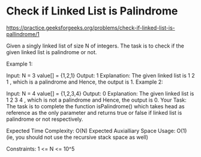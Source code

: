 # Check if Linked List is Palindrome


https://practice.geeksforgeeks.org/problems/check-if-linked-list-is-pallindrome/1


Given a singly linked list of size N of integers. The task is to check if the given linked list is palindrome or not.

Example 1:

Input:
N = 3
value[] = {1,2,1}
Output: 1
Explanation: The given linked list is
1 2 1 , which is a palindrome and
Hence, the output is 1.
Example 2:

Input:
N = 4
value[] = {1,2,3,4}
Output: 0
Explanation: The given linked list
is 1 2 3 4 , which is not a palindrome
and Hence, the output is 0.
Your Task:
The task is to complete the function isPalindrome() which takes head as reference as the only parameter and returns true or false if linked list is palindrome or not respectively.

Expected Time Complexity: O(N)
Expected Auxialliary Space Usage: O(1)  (ie, you should not use the recursive stack space as well)

Constraints:
1 <= N <= 10^5
